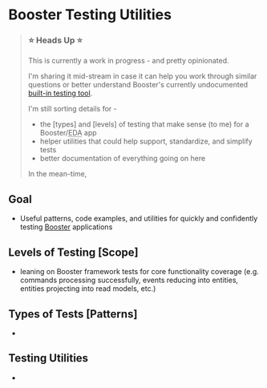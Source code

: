 # Booster Testing Utilities

> ### ⭐️ Heads Up ⭐️
>
> This is currently a work in progress - and pretty opinionated.
>
> I'm sharing it mid-stream in case it can help you work through similar 
> questions or better understand Booster's currently undocumented 
> [built-in testing tool](https://github.com/boostercloud/booster/tree/main/packages/application-tester).
>
> I'm still sorting details for -
>
> - the [types] and [levels] of testing that make sense (to me)
>   for a Booster/<abbr title='Event Driven Application'>EDA</abbr> app
> - helper utilities that could help support, standardize, and simplify tests
> - better documentation of everything going on here
> 
> In the mean-time, 

## Goal

- Useful patterns, code examples, and utilities for quickly and confidently
  testing [Booster](https://framework.booster.cloud/) applications

## Levels of Testing [Scope]

- leaning on Booster framework tests for core functionality coverage (e.g. commands processing successfully, events reducing into entities, entities projecting into read models, etc.)

## Types of Tests [Patterns]

-

## Testing Utilities

-

